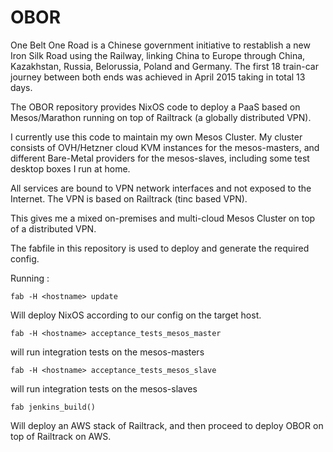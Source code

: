# OBOR
One Belt One Road is a Chinese government initiative to restablish a new Iron Silk Road using the Railway, linking China to Europe through China, Kazakhstan, Russia, Belorussia, Poland and Germany.  The first 18 train-car journey between both ends was achieved in April 2015 taking in total 13 days.


The OBOR repository provides NixOS code to deploy a PaaS based on Mesos/Marathon
running on top of Railtrack (a globally distributed VPN).

I currently use this code to maintain my own Mesos Cluster. My cluster consists
of OVH/Hetzner cloud KVM instances for the mesos-masters, and different Bare-Metal providers
for the mesos-slaves, including some test desktop boxes I run at home.

All services are bound to VPN network interfaces and not exposed to the Internet.
The VPN is based on Railtrack (tinc based VPN).

This gives me a mixed on-premises and multi-cloud Mesos Cluster on top of a distributed VPN.


The fabfile in this repository is used to deploy and generate the required config.

Running :

```
fab -H <hostname> update
```

Will deploy NixOS according to our config on the target host.


```
fab -H <hostname> acceptance_tests_mesos_master
```

will run integration tests on the mesos-masters


```
fab -H <hostname> acceptance_tests_mesos_slave
```

will run integration tests on the mesos-slaves


```
fab jenkins_build()
```

Will deploy an AWS stack of Railtrack, and then proceed to deploy OBOR
on top of Railtrack on AWS.
